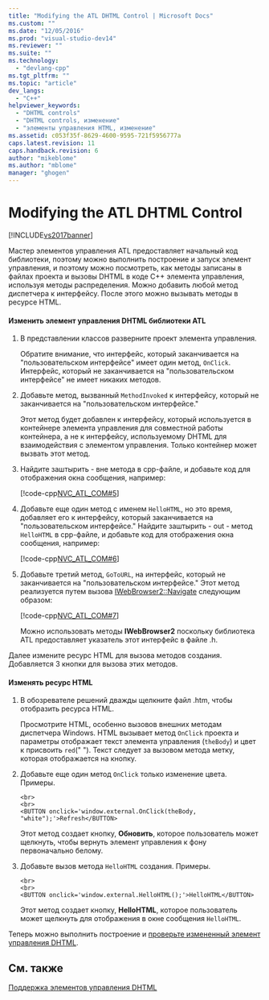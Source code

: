 ```yaml
---
title: "Modifying the ATL DHTML Control | Microsoft Docs"
ms.custom: ""
ms.date: "12/05/2016"
ms.prod: "visual-studio-dev14"
ms.reviewer: ""
ms.suite: ""
ms.technology: 
  - "devlang-cpp"
ms.tgt_pltfrm: ""
ms.topic: "article"
dev_langs: 
  - "C++"
helpviewer_keywords: 
  - "DHTML controls"
  - "DHTML controls, изменение"
  - "элементы управления HTML, изменение"
ms.assetid: c053f35f-8629-4600-9595-721f5956777a
caps.latest.revision: 11
caps.handback.revision: 6
author: "mikeblome"
ms.author: "mblome"
manager: "ghogen"
---
```

# Modifying the ATL DHTML Control
[!INCLUDE[vs2017banner](../assembler/inline/includes/vs2017banner.md)]

Мастер элементов управления ATL предоставляет начальный код библиотеки, поэтому можно выполнить построение и запуск элемент управления, и поэтому можно посмотреть, как методы записаны в файлах проекта и вызовы DHTML в коде C\+\+ элемента управления, используя методы распределения.  Можно добавить любой метод диспетчера к интерфейсу.  После этого можно вызывать методы в ресурсе HTML.  
  
#### Изменить элемент управления DHTML библиотеки ATL  
  
1.  В представлении классов разверните проект элемента управления.  
  
     Обратите внимание, что интерфейс, который заканчивается на "пользовательском интерфейсе" имеет один метод, `OnClick`.  Интерфейс, который не заканчивается на "пользовательском интерфейсе" не имеет никаких методов.  
  
2.  Добавьте метод, вызванный `MethodInvoked`  к интерфейсу, который не заканчивается на "пользовательском интерфейсе."  
  
     Этот метод будет добавлен к интерфейсу, который используется в контейнере элемента управления для совместной работы контейнера, а не к интерфейсу, используемому DHTML для взаимодействия с элементом управления.  Только контейнер может вызвать этот метод.  
  
3.  Найдите заштырить \- вне метода в cpp\-файле, и добавьте код для отображения окна сообщения, например:  
  
     [!code-cpp[NVC_ATL_COM#5](../atl/codesnippet/CPP/modifying-the-atl-dhtml-control_1.cpp)]  
  
4.  Добавьте еще один метод с именем `HelloHTML`, но это время, добавляет его к интерфейсу, который заканчивается на "пользовательском интерфейсе." Найдите заштырить \- out \- метод `HelloHTML` в cpp\-файле, и добавьте код для отображения окна сообщения, например:  
  
     [!code-cpp[NVC_ATL_COM#6](../atl/codesnippet/CPP/modifying-the-atl-dhtml-control_2.cpp)]  
  
5.  Добавьте третий метод, `GoToURL`, на интерфейс, который не заканчивается на "пользовательском интерфейсе." Этот метод реализуется путем вызова [IWebBrowser2::Navigate](https://msdn.microsoft.com/en-us/library/aa752133.aspx) следующим образом:  
  
     [!code-cpp[NVC_ATL_COM#7](../atl/codesnippet/CPP/modifying-the-atl-dhtml-control_3.cpp)]  
  
     Можно использовать методы **IWebBrowser2** поскольку библиотека ATL предоставляет указатель этот интерфейс в файле .h.  
  
 Далее измените ресурс HTML для вызова методов создания.  Добавляется 3 кнопки для вызова этих методов.  
  
#### Изменять ресурс HTML  
  
1.  В обозревателе решений дважды щелкните файл .htm, чтобы отобразить ресурса HTML.  
  
     Просмотрите HTML, особенно вызовов внешних методам диспетчера Windows.  HTML вызывает метод `OnClick` проекта и параметры отображает текст элемента управления \(`theBody`\) и цвет к присвоить `red`\(" "\).  Текст следует за вызовом метода метку, которая отображается на кнопку.  
  
2.  Добавьте еще один метод `OnClick` только изменение цвета.  Примеры.  
  
    ```  
    <br>  
    <br>  
    <BUTTON onclick='window.external.OnClick(theBody, "white");'>Refresh</BUTTON>  
    ```  
  
     Этот метод создает кнопку, **Обновить**, которое пользователь может щелкнуть, чтобы вернуть элемент управления к фону первоначально белому.  
  
3.  Добавьте вызов метода `HelloHTML` создания.  Примеры.  
  
    ```  
    <br>  
    <br>  
    <BUTTON onclick='window.external.HelloHTML();'>HelloHTML</BUTTON>  
    ```  
  
     Этот метод создает кнопку, **HelloHTML**, которое пользователь может щелкнуть для отображения в окне сообщения `HelloHTML`.  
  
 Теперь можно выполнить построение и [проверьте измененный элемент управления DHTML](../atl/testing-the-modified-atl-dhtml-control.md).  
  
## См. также  
 [Поддержка элементов управления DHTML](../atl/atl-support-for-dhtml-controls.md)